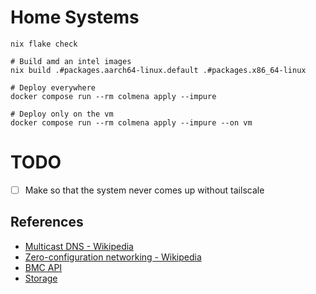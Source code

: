 # Home Systems


```
nix flake check

# Build amd an intel images
nix build .#packages.aarch64-linux.default .#packages.x86_64-linux 

# Deploy everywhere
docker compose run --rm colmena apply --impure

# Deploy only on the vm
docker compose run --rm colmena apply --impure --on vm
```

# TODO
- [ ] Make so that the system never comes up without tailscale


## References
- [Multicast DNS - Wikipedia](https://en.wikipedia.org/wiki/Multicast_DNS)
- [Zero-configuration networking - Wikipedia](https://en.wikipedia.org/wiki/Zero-configuration_networking#DNS-SD)
- [BMC API](https://docs.turingpi.com/docs/turing-pi2-bmc-api#flash--firmware)
- [Storage](https://docs.turingpi.com/docs/turing-pi2-kubernetes-cluster-storage#option-2-the-longhorn)

